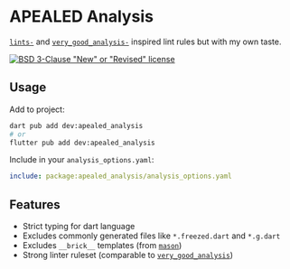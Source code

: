 # APEALED Analysis

[`lints-`](https://pub.dev/packages/lints) and [`very_good_analysis-`](https://pub.dev/packages/very_good_analysis) inspired lint rules but  with my own taste.

[![BSD 3-Clause "New" or "Revised" license](https://img.shields.io/badge/license-BSD-3)](https://opensource.org/license/bsd-3-clause/)

## Usage

Add to project:

```sh
dart pub add dev:apealed_analysis
# or
flutter pub add dev:apealed_analysis
```

Include in your `analysis_options.yaml`:

```yaml
include: package:apealed_analysis/analysis_options.yaml
```

## Features

- Strict typing for dart language
- Excludes commonly generated files like `*.freezed.dart` and `*.g.dart`
- Excludes `__brick__` templates (from [`mason`](https://pub.dev/packages/mason_cli))
- Strong linter ruleset (comparable to [`very_good_analysis`](https://pub.dev/packages/very_good_analysis))
